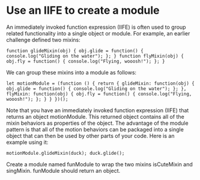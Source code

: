 # Use an IIFE to create a module

An immediately invoked function expression (IIFE) is often used to group related functionality into a single object or module. For example, an earlier challenge defined two mixins:

`function glideMixin(obj) {
  obj.glide = function() {
    console.log("Gliding on the water");
  };
}
function flyMixin(obj) {
  obj.fly = function() {
    console.log("Flying, wooosh!");
  };
}`

We can group these mixins into a module as follows:

`let motionModule = (function () {
  return {
    glideMixin: function(obj) {
      obj.glide = function() {
        console.log("Gliding on the water");
      };
    },
    flyMixin: function(obj) {
      obj.fly = function() {
        console.log("Flying, wooosh!");
      };
    }
  }
})();`

Note that you have an immediately invoked function expression (IIFE) that returns an object motionModule. This returned object contains all of the mixin behaviors as properties of the object. The advantage of the module pattern is that all of the motion behaviors can be packaged into a single object that can then be used by other parts of your code. Here is an example using it:

`motionModule.glideMixin(duck);
duck.glide();`

Create a module named funModule to wrap the two mixins isCuteMixin and singMixin. funModule should return an object.
